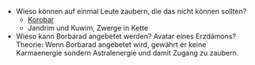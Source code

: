 * Wieso können auf einmal Leute zaubern, die das nicht können sollten?
	* [Korobar](Personen#Korobar)
	* Jandrim und Kuwim, Zwerge in Kette
* Wieso kann Borbarad angebetet werden? Avatar eines Erzdämons?
Theorie: Wenn Borbarad angebetet wird, gewährt er keine Karmaenergie sondern Astralenergie und damit Zugang zu zaubern.